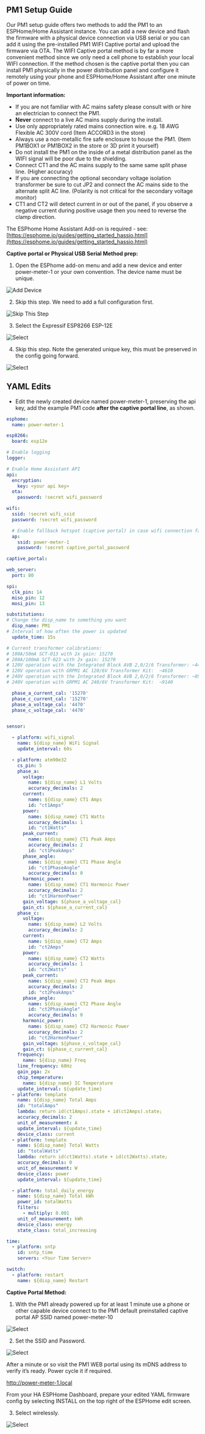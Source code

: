 ## PM1 Setup Guide

Our PM1 setup guide offers two methods to add the PM1 to an ESPHome/Home Assistant instance. You can add a new device and flash the firmware with a physical device connection via USB serial or you can add it using the pre-installed PM1 WIFI Captive portal and upload the firmware via OTA. The WIFI Captive portal method is by far a more convenient method since we only need a cell phone to establish your local WIFI connection. If the method chosen is the captive portal then you can install PM1 physically in the power distribution panel and configure it remotely using your phone and ESPHome/Home Assistant after one minute of power on time.

**Important information:**

* If you are not familiar with AC mains safety please consult with or hire an electrician to connect the PM1.
* **Never** connect to a live AC mains supply during the install.
* Use only appropriately rated mains connection wire. e.g. 18 AWG Flexible AC 300V cord (Item ACCORD3 in the store)
* Always use a non-metallic fire safe enclosure to house the PM1. (Item PM1BOX1 or PM1BOX2 in the store or 3D print it yourself)
* Do not install the PM1 on the inside of a metal distribution panel as the WIFI signal will be poor due to the shielding.
* Connect CT1 and the AC mains supply to the same same split phase line. (Higher accuracy)
* If you are connecting the optional secondary voltage isolation transformer be sure to cut JP2 and connect the AC mains side to the alternate split AC line. (Polarity is not critical for the secondary voltage monitor)
* CT1 and CT2 will detect current in or out of the panel, if you observe a negative current during positive usage then you need to reverse the clamp direction.

The ESPhome Home Assistant Add-on is required - see: [https://esphome.io/guides/getting_started_hassio.html](https://esphome.io/guides/getting_started_hassio.html)

**Captive portal or Physical USB Serial Method prep:**

1. Open the ESPhome add-on menu and add a new device and enter power-meter-1 or your own convention. The device name must be unique.

![Add Device](../images/add.device.jpg)

2. Skip this step. We need to add a full configuration first.

![Skip This Step](../images/add.device.skip.jpg)

3. Select the Expressif ESP8266 ESP-12E

![Select](../images/pm1/add.device.type.pm1.jpg)

4. Skip this step. Note the generated unique key, this must be preserved in the config going forward.

![Select](../images/add.device.skip.key.jpg)



## YAML Edits

* Edit the newly created device named power-meter-1, preserving the api key, add the example PM1 code **after the captive portal line**, as shown.

```yaml
esphome:
  name: power-meter-1

esp8266:
  board: esp12e

# Enable logging
logger:

# Enable Home Assistant API
api:
  encryption:
    key: <your api key>
  ota:
    password: !secret wifi_password

wifi:
  ssid: !secret wifi_ssid
  password: !secret wifi_password

  # Enable fallback hotspot (captive portal) in case wifi connection fails
  ap:
    ssid: power-meter-1
    password: !secret captive_portal_password

captive_portal:

web_server:
  port: 80

spi:
  clk_pin: 14
  miso_pin: 12
  mosi_pin: 13

substitutions:
# Change the disp_name to something you want
  disp_name: PM1
# Interval of how often the power is updated
  update_time: 15s

# Current transformer calibrations:
# 100A/50mA SCT-013 with 2x gain: 15270
# 200A/100mA SCT-023 with 2x gain: 15270
# 120V operation with the Integrated Block AVB 2,0/2/6 Transformer: ~4470
# 120V operation with GRPM1 AC 120/6V Transformer Kit:  ~4610
# 240V operation with the Integrated Block AVB 2,0/2/6 Transformer: ~8940
# 240V operation with GRPM1 AC 240/6V Transformer Kit:  ~9140

  phase_a_current_cal: '15270'
  phase_c_current_cal: '15270'
  phase_a_voltage_cal: '4470'
  phase_c_voltage_cal: '4470'


sensor:

  - platform: wifi_signal
    name: ${disp_name} WiFi Signal
    update_interval: 60s

  - platform: atm90e32
    cs_pin: 5
    phase_a:
      voltage:
        name: ${disp_name} L1 Volts
        accuracy_decimals: 2
      current:
        name: ${disp_name} CT1 Amps
        id: "ct1Amps"
      power:
        name: ${disp_name} CT1 Watts
        accuracy_decimals: 1
        id: "ct1Watts"
      peak_current:
        name: ${disp_name} CT1 Peak Amps
        accuracy_decimals: 2
        id: "ct1PeakAmps"
      phase_angle:
        name: ${disp_name} CT1 Phase Angle
        id: "ct1PhaseAngle"
        accuracy_decimals: 0
      harmonic_power:
        name: ${disp_name} CT1 Harmonic Power
        accuracy_decimals: 2
        id: "ct1HarmonPower"
      gain_voltage: ${phase_a_voltage_cal}
      gain_ct: ${phase_a_current_cal}
    phase_c:
      voltage:
        name: ${disp_name} L2 Volts
        accuracy_decimals: 2
      current:
        name: ${disp_name} CT2 Amps
        id: "ct2Amps"
      power:
        name: ${disp_name} CT2 Watts
        accuracy_decimals: 1
        id: "ct2Watts"
      peak_current:
        name: ${disp_name} CT2 Peak Amps
        accuracy_decimals: 2
        id: "ct2PeakAmps"
      phase_angle:
        name: ${disp_name} CT2 Phase Angle
        id: "ct2PhaseAngle"
        accuracy_decimals: 0
      harmonic_power:
        name: ${disp_name} CT2 Harmonic Power
        accuracy_decimals: 2
        id: "ct2HarmonPower"
      gain_voltage: ${phase_c_voltage_cal}
      gain_ct: ${phase_c_current_cal}
    frequency:
      name: ${disp_name} Freq
    line_frequency: 60Hz
    gain_pga: 2x
    chip_temperature:
      name: ${disp_name} IC Temperature
    update_interval: ${update_time}
  - platform: template
    name: ${disp_name} Total Amps
    id: "totalAmps"
    lambda: return id(ct1Amps).state + id(ct2Amps).state;
    accuracy_decimals: 2
    unit_of_measurement: A
    update_interval: ${update_time}
    device_class: current
  - platform: template
    name: ${disp_name} Total Watts
    id: "totalWatts"
    lambda: return id(ct1Watts).state + id(ct2Watts).state;
    accuracy_decimals: 0
    unit_of_measurement: W
    device_class: power
    update_interval: ${update_time}

  - platform: total_daily_energy
    name: ${disp_name} Total kWh
    power_id: totalWatts
    filters:
      - multiply: 0.001
    unit_of_measurement: kWh
    device_class: energy
    state_class: total_increasing

time:
  - platform: sntp
    id: sntp_time
    servers: <Your Time Server>

switch:
  - platform: restart
    name: ${disp_name} Restart
```

**Captive Portal Method:**

1. With the PM1 already powered up for at least 1 minute use a phone or other capable device connect to the PM1 default preinstalled captive portal AP SSID named power-meter-10

![Select](../images/pm1/captive.ap.png)

2. Set the SSID and Password.

![Select](../images/pm1/pm1.captive.ssid.png)

After a minute or so visit the PM1 WEB portal using its mDNS address to verify it’s ready. Power cycle it if required.

http://power-meter-1.local

From your HA ESPHome Dashboard, prepare your edited YAML firmware config by selecting INSTALL on the top right of the ESPHome edit screen.

3. Select wirelessly.

![Select](../images/pm1/add.device.manual.pm1.jpg)